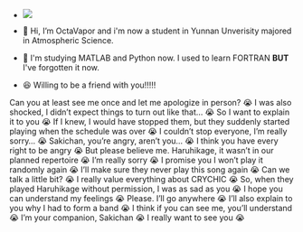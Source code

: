 -  ![](https://unv-shield.librian.net/api/unv_shield?txt=是个菜狗&scale=2.5)

- 👋 Hi, I’m OctaVapor and i'm now a student in Yunnan Unverisity majored in Atmospheric Science.
-  :open_book:	I'm studying MATLAB and Python now. I used to learn FORTRAN **BUT** I've forgotten it now.
-  :laughing: Willing to be a friend with you!!!!!



Can you at least see me once and let me apologize in person? 😭 I was also shocked, I didn’t expect things to turn out like that… 😭 So I want to explain it to you 😭 If I knew, I would have stopped them, but they suddenly started playing when the schedule was over 😭 I couldn’t stop everyone, I’m really sorry… 😭 Sakichan, you’re angry, aren’t you… 😭 I think you have every right to be angry 😭 But please believe me. Haruhikage, it wasn’t in our planned repertoire 😭 I’m really sorry 😭 I promise you I won’t play it randomly again 😭 I’ll make sure they never play this song again 😭 Can we talk a little bit? 😭 I really value everything about CRYCHIC 😭 So, when they played Haruhikage without permission, I was as sad as you 😭 I hope you can understand my feelings 😭 Please. I’ll go anywhere 😭 I’ll also explain to you why I had to form a band 😭 I think if you can see me, you’ll understand 😭 I’m your companion, Sakichan 😭 I really want to see you 😭

<!--
**OohancocooO/OohancocooO** is a ✨ _special_ ✨ repository because its `README.md` (this file) appears on your GitHub profile.

Here are some ideas to get you started:

- 🔭 I’m currently working on ...
- 🌱 I’m currently learning ...
- 👯 I’m looking to collaborate on ...
- 🤔 I’m looking for help with ...
- 💬 Ask me about ...
- 📫 How to reach me: ...
- 😄 Pronouns: ...
- ⚡ Fun fact: ...
-->
